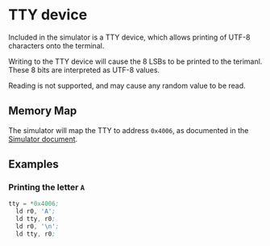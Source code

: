 # TTY device

Included in the simulator is a TTY device, which allows printing of UTF-8 characters onto the terminal.

Writing to the TTY device will cause the 8 LSBs to be printed to the terimanl. These 8 bits are interpreted as UTF-8 values.

Reading is not supported, and may cause any random value to be read.

## Memory Map

The simulator will map the TTY to address `0x4006`, as documented in the [Simulator document](simulator.md#memory-map).

## Examples

### Printing the letter `A`
```asm
tty = *0x4006;
  ld r0, 'A';
  ld tty, r0;
  ld r0, '\n';
  ld tty, r0;
```
